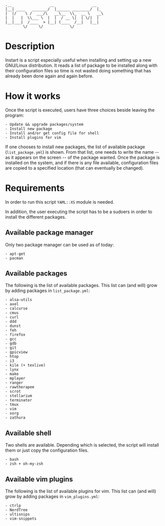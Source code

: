     .__                 __                 __   
    |__| ____   _______/  |______ ________/  |_ 
    |  |/    \ /  ___/\   __\__  \\_  __ \   __\
    |  |   |  \\___ \  |  |  / __ \|  | \/|  |  
    |__|___|  /____  > |__| (____  /__|   |__|  
            \/     \/            \/             

# Description
Instart is a script especially useful when installing and setting up a new
GNU/Linux distribution. It reads a list of package to be installed along
with their configuration files so time is not wasted doing something that
has already been done again and again before.

# How it works
Once the script is executed, users have three choices beside leaving the
program:

    - Update && upgrade packages/system
    - Install new package
    - Install and/or get config file for shell
    - Install plugins for vim

If one chooses to install new packages, the list of available package
(`list_package.yml`) is shown. From that list, one needs to write the name
-- as it appears on the screen -- of the package wanted.
Once the package is installed on the system, and if there is any file
available, configuration files are copied to a specified location (that can
eventually be changed).

# Requirements
In order to run this script `YAML::XS` module is needed.

In addition, the user executing the script has to be a sudoers in order
to install the different packages.

## Available package manager
Only two package manager can be used as of today:

    - apt-get
    - pacman
    
## Available packages
The following is the list of available packages. This list can (and will) 
grow by adding packages in `list_package.yml`:

    - alsa-utils
    - axel
    - calcurse
    - cmus
    - curl
    - ddd
    - dunst
    - feh
    - firefox
    - gcc
    - gdb
    - git
    - gpicview
    - htop
    - i3
    - kile (+ texlive)
    - lynx
    - make
    - mplayer
    - ranger
    - rawtherapee
    - scrot
    - stellarium
    - terminator
    - tmux
    - vim
    - xorg
    - zathura

## Available shell
Two shells are available. Depending which is selected, the script will
install them or just copy the configuration files.

    - bash
    - zsh + oh-my-zsh

## Available vim plugins
The following is the list of available plugins for vim. This list can
(and will) grow by adding packages in `vim_plugins.yml`:

    - ctrlp
    - NerdTree
    - ultisnips
    - vim-snippets
